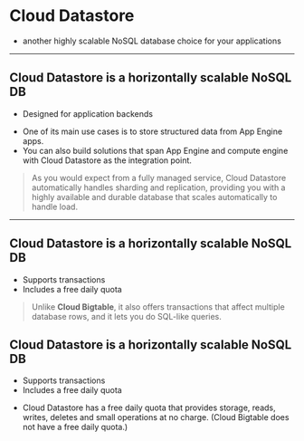 # Cloud Datastore
* another highly scalable NoSQL database choice for your applications

----
## Cloud Datastore is a horizontally scalable NoSQL DB
* Designed for application backends
 - One of its main use cases is to store structured data from App Engine apps. 
 - You can also build solutions that span App Engine and compute engine with Cloud Datastore as the integration point.

> As you would expect from a fully managed service, Cloud Datastore automatically handles sharding and replication, providing you with a highly available and durable database that scales automatically to handle load.

----
## Cloud Datastore is a horizontally scalable NoSQL DB
* Supports transactions
* Includes a free daily quota

> Unlike **Cloud Bigtable**, it also offers transactions that affect multiple database rows, and it lets you do SQL-like queries.

## Cloud Datastore is a horizontally scalable NoSQL DB
* Supports transactions
* Includes a free daily quota
 - Cloud Datastore has a free daily quota that provides storage, reads, writes, deletes and small operations at no charge. (Cloud Bigtable does not have a free daily quota.)

